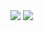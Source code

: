 <img src="https://capsule-render.vercel.app/api?type=waving&color=0:24c6dc,100:514a9d&height=250&section=header&text=mynameis%20seok&fontSize=60&fontAlign=70&fontColor=221E52" />

<img src="https://img.shields.io/badge/아이콘내용-바탕색?style=flat&logo=로고이름&logoColor=white"/>
